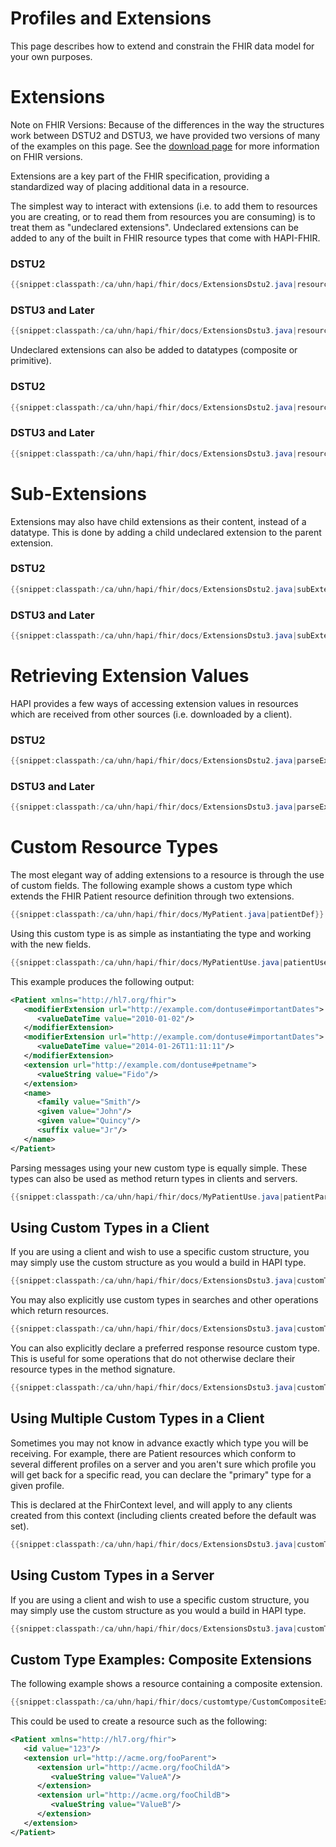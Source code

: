 # Profiles and Extensions

This page describes how to extend and constrain the FHIR data model for your own purposes.

# Extensions

<p class="doc_info_bubble">
Note on FHIR Versions: Because of the differences in the way the structures work between DSTU2 and DSTU3, we have provided two versions of many of the examples on this page. See the <a href="/hapi-fhir/download.html">download page</a> for more information on FHIR versions.
</p>

Extensions are a key part of the FHIR specification, providing a standardized way of placing additional data in a resource.

The simplest way to interact with extensions (i.e. to add them to resources you are creating, or to read them from resources you are consuming) is to treat them as "undeclared extensions". Undeclared extensions can be added to any of the built in FHIR resource types that come with HAPI-FHIR.

### DSTU2

```java
{{snippet:classpath:/ca/uhn/hapi/fhir/docs/ExtensionsDstu2.java|resourceExtension}}
```

### DSTU3 and Later

```java
{{snippet:classpath:/ca/uhn/hapi/fhir/docs/ExtensionsDstu3.java|resourceExtension}}
```

Undeclared extensions can also be added to datatypes (composite or primitive).

### DSTU2

```java
{{snippet:classpath:/ca/uhn/hapi/fhir/docs/ExtensionsDstu2.java|resourceStringExtension}}
```

### DSTU3 and Later

```java
{{snippet:classpath:/ca/uhn/hapi/fhir/docs/ExtensionsDstu3.java|resourceStringExtension}}
```

# Sub-Extensions

Extensions may also have child extensions as their content, instead of a datatype. This is done by adding a child undeclared extension to the parent extension.

### DSTU2

```java
{{snippet:classpath:/ca/uhn/hapi/fhir/docs/ExtensionsDstu2.java|subExtension}}
```

### DSTU3 and Later

```java
{{snippet:classpath:/ca/uhn/hapi/fhir/docs/ExtensionsDstu3.java|subExtension}}
```

# Retrieving Extension Values

HAPI provides a few ways of accessing extension values in resources which are received from other sources (i.e. downloaded by a client).

### DSTU2

```java
{{snippet:classpath:/ca/uhn/hapi/fhir/docs/ExtensionsDstu2.java|parseExtension}}
```

### DSTU3 and Later

```java
{{snippet:classpath:/ca/uhn/hapi/fhir/docs/ExtensionsDstu3.java|parseExtension}}
```

# Custom Resource Types

The most elegant way of adding extensions to a resource is through the use of custom fields. The following example shows a custom type which extends the FHIR Patient resource definition through two extensions.

```java
{{snippet:classpath:/ca/uhn/hapi/fhir/docs/MyPatient.java|patientDef}}
```

Using this custom type is as simple as instantiating the type and working with the new fields.

```java
{{snippet:classpath:/ca/uhn/hapi/fhir/docs/MyPatientUse.java|patientUse}}
```

This example produces the following output:

```xml
<Patient xmlns="http://hl7.org/fhir">
   <modifierExtension url="http://example.com/dontuse#importantDates">
      <valueDateTime value="2010-01-02"/>
   </modifierExtension>
   <modifierExtension url="http://example.com/dontuse#importantDates">
      <valueDateTime value="2014-01-26T11:11:11"/>
   </modifierExtension>
   <extension url="http://example.com/dontuse#petname">
      <valueString value="Fido"/>
   </extension>
   <name>
      <family value="Smith"/>
      <given value="John"/>
      <given value="Quincy"/>
      <suffix value="Jr"/>
   </name>
</Patient>
```

Parsing messages using your new custom type is equally simple. These types can also be used as method return types in clients and servers.

```java
{{snippet:classpath:/ca/uhn/hapi/fhir/docs/MyPatientUse.java|patientParse}}
```

## Using Custom Types in a Client

If you are using a client and wish to use a specific custom structure, you may simply use the custom structure as you would a build in HAPI type.

```java
{{snippet:classpath:/ca/uhn/hapi/fhir/docs/ExtensionsDstu3.java|customTypeClientSimple}}
```

You may also explicitly use custom types in searches and other operations which return resources.

```java
{{snippet:classpath:/ca/uhn/hapi/fhir/docs/ExtensionsDstu3.java|customTypeClientSearch}}
```

You can also explicitly declare a preferred response resource custom type. This is useful for some operations that do not otherwise declare their resource types in the method signature.

```java
{{snippet:classpath:/ca/uhn/hapi/fhir/docs/ExtensionsDstu3.java|customTypeClientSearch2}}
```

## Using Multiple Custom Types in a Client

Sometimes you may not know in advance exactly which type you will be receiving. For example, there are Patient resources which conform to several different profiles on a server and you aren't sure which profile you will get back for a specific read, you can declare the "primary" type for a given profile.

This is declared at the FhirContext level, and will apply to any clients created from this context (including clients created before the default was set).

```java
{{snippet:classpath:/ca/uhn/hapi/fhir/docs/ExtensionsDstu3.java|customTypeClientDeclared}}
```
## Using Custom Types in a Server

If you are using a client and wish to use a specific custom structure, you may simply use the custom structure as you would a build in HAPI type.

```java
{{snippet:classpath:/ca/uhn/hapi/fhir/docs/ExtensionsDstu3.java|customTypeClientSimple}}
```

## Custom Type Examples: Composite Extensions

The following example shows a resource containing a composite extension.

```java
{{snippet:classpath:/ca/uhn/hapi/fhir/docs/customtype/CustomCompositeExtension.java|resource}}
```

This could be used to create a resource such as the	following:

```xml
<Patient xmlns="http://hl7.org/fhir">
   <id value="123"/>
   <extension url="http://acme.org/fooParent">
      <extension url="http://acme.org/fooChildA">
         <valueString value="ValueA"/>
      </extension>
      <extension url="http://acme.org/fooChildB">
         <valueString value="ValueB"/>
      </extension>
   </extension>
</Patient>
```
